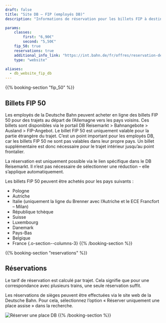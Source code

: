 ```yaml
---
draft: false
title: "Site DB – FIP (employés DB)"
description: "Informations de réservation pour les billets FIP à destination des pays frontaliers pour les employés de la Deutsche Bahn."

params:
    classes:
        first: "6,90€"
        second: "5,50€"
    fip_50: true
    reservations: true
    additional_info_link: "https://int.bahn.de/fr/offres/reservation-de-places-assises"
    type: "website"

aliases:
  - db_website_fip_db
---
```


{{% booking-section "fip_50" %}}
## Billets FIP 50

Les employés de la Deutsche Bahn peuvent acheter en ligne des billets FIP 50 pour des trajets au départ de l’Allemagne vers les pays voisins. Ces billets sont disponibles via le portail DB Reisemarkt > Bahnangebote > Ausland > FIP-Angebot. Le billet FIP 50 est uniquement valable pour la partie étrangère du trajet. C’est un point important pour les employés DB, car les billets FIP 50 ne sont pas valables dans leur propre pays. Un billet supplémentaire est donc nécessaire pour le trajet intérieur jusqu’au point frontalier.

La réservation est uniquement possible via le lien spécifique dans le DB Reisemarkt. Il n’est pas nécessaire de sélectionner une réduction – elle s’applique automatiquement.

Les billets FIP 50 peuvent être achetés pour les pays suivants :
- Pologne
- Autriche
- Italie (uniquement la ligne du Brenner avec l’Autriche et le ECE Francfort – Milan)
- République tchèque
- Suisse
- Luxembourg
- Danemark
- Pays-Bas
- Belgique
- France
{.o-section--columns-3}
{{% /booking-section %}}

{{% booking-section "reservations" %}}
## Réservations

Le tarif de réservation est calculé par trajet. Cela signifie que pour une correspondance avec plusieurs trains, une seule réservation suffit.

Les réservations de sièges peuvent être effectuées via le site web de la Deutsche Bahn. Pour cela, sélectionnez l’option « Réserver uniquement une place assise » dans la recherche.

![Réserver une place DB](db_reservation.webp)
{{% /booking-section %}}
